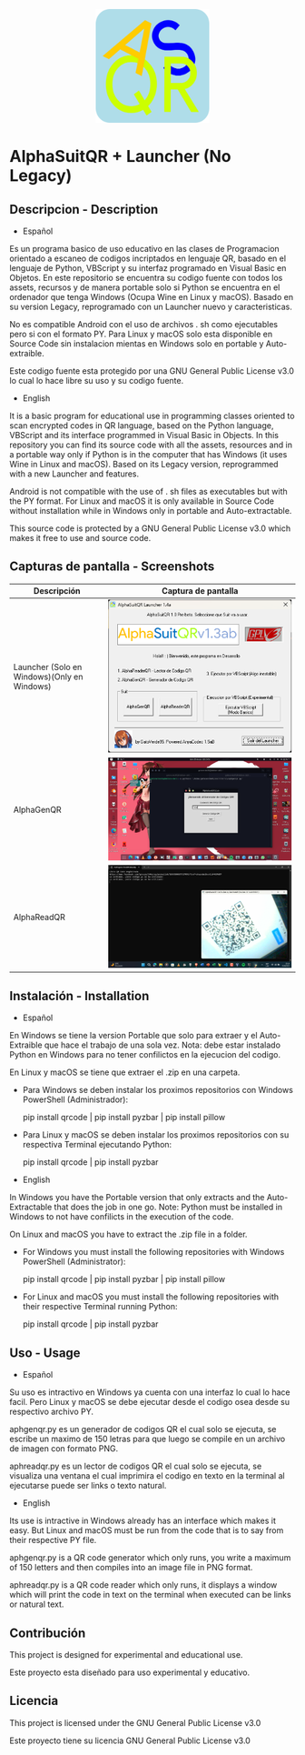 <!-- Logo -->
<p align="center">
  <img src="alpha.png" alt="Logo" width="200" height="200">
</p>

<!-- Título del proyecto -->
# AlphaSuitQR + Launcher (No Legacy)

<!-- Descripción -->
## Descripcion - Description

- Español 

Es un programa basico de uso educativo en las clases de Programacion orientado a escaneo de codigos incriptados en lenguaje QR, basado en el lenguaje de Python, VBScript y su interfaz programado en Visual Basic en Objetos. En este repositorio se encuentra su codigo fuente con todos los assets, recursos y de manera portable solo si Python se encuentra en el ordenador que tenga Windows (Ocupa Wine en Linux y macOS). Basado en su version Legacy, reprogramado con un Launcher nuevo y caracteristicas.

No es compatible Android con el uso de archivos . sh como ejecutables pero si con el formato PY. Para Linux y macOS solo esta disponible en Source Code sin instalacion mientas en Windows solo en portable y Auto-extraible.

Este codigo fuente esta protegido por una GNU General Public License v3.0 lo cual lo hace libre su uso y su codigo fuente.

- English 

It is a basic program for educational use in programming classes oriented to scan encrypted codes in QR language, based on the Python language, VBScript and its interface programmed in Visual Basic in Objects. In this repository you can find its source code with all the assets, resources and in a portable way only if Python is in the computer that has Windows (it uses Wine in Linux and macOS). Based on its Legacy version, reprogrammed with a new Launcher and features.

Android is not compatible with the use of . sh files as executables but with the PY format. For Linux and macOS it is only available in Source Code without installation while in Windows only in portable and Auto-extractable.

This source code is protected by a GNU General Public License v3.0 which makes it free to use and source code.

<!-- Capturas de pantalla -->
## Capturas de pantalla - Screenshots

| Descripción | Captura de pantalla |
| ----------- | ------------------ |
| Launcher (Solo en Windows)(Only en Windows) | ![Lanzador](home.png) |
| AlphaGenQR | ![Generador de Codigo QR](AlphaGenQR.png) |
| AlphaReadQR | ![Lector de Codigo QR](AlphaReadQR.png) |

<!-- Instalación -->
## Instalación - Installation

- Español

En Windows se tiene la version Portable que solo para extraer y el Auto-Extraible que hace el trabajo de una sola vez. Nota: debe estar instalado Python en Windows para no tener confilictos en la ejecucion del codigo.

En Linux y macOS se tiene que extraer el .zip en una carpeta.

- Para Windows se deben instalar los proximos repositorios con Windows PowerShell (Administrador):

   pip install qrcode | pip install pyzbar | pip install pillow
  

- Para Linux y macOS se deben instalar los proximos repositorios con su respectiva Terminal ejecutando Python:

   pip install qrcode | pip install pyzbar

- English

In Windows you have the Portable version that only extracts and the Auto-Extractable that does the job in one go. Note: Python must be installed in Windows to not have confilicts in the execution of the code.

On Linux and macOS you have to extract the .zip file in a folder.

- For Windows you must install the following repositories with Windows PowerShell (Administrator):

   pip install qrcode | pip install pyzbar | pip install pillow
  

- For Linux and macOS you must install the following repositories with their respective Terminal running Python:

   pip install qrcode | pip install pyzbar

<!-- Uso -->
## Uso - Usage

- Español

Su uso es intractivo en Windows ya cuenta con una interfaz lo cual lo hace facil. Pero Linux y macOS se debe ejecutar desde el codigo osea desde su respectivo archivo PY. 

aphgenqr.py es un generador de codigos QR el cual solo se ejecuta, se escribe un maximo de 150 letras para que luego se compile en un archivo de imagen con formato PNG.

aphreadqr.py es un lector de codigos QR el cual solo se ejecuta, se visualiza una ventana el cual imprimira el codigo en texto en la terminal al ejecutarse puede ser links o texto natural.

- English

Its use is intractive in Windows already has an interface which makes it easy. But Linux and macOS must be run from the code that is to say from their respective PY file. 

aphgenqr.py is a QR code generator which only runs, you write a maximum of 150 letters and then compiles into an image file in PNG format.

aphreadqr.py is a QR code reader which only runs, it displays a window which will print the code in text on the terminal when executed can be links or natural text.

<!-- Contribución -->
## Contribución

This project is designed for experimental and educational use.

Este proyecto esta diseñado para uso experimental y educativo.

<!-- Licencia -->
## Licencia

This project is licensed under the GNU General Public License v3.0

Este proyecto tiene su licencia GNU General Public License v3.0
